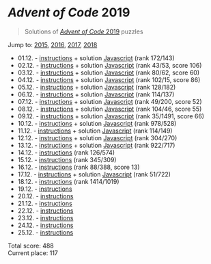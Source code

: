 # *Advent of Code* 2019
> Solutions of [*Advent of Code* 2019](http://adventofcode.com/2019/) puzzles

Jump to: [2015](../2015), [2016](../2016), [2017](../2017), [2018](../2018)

* 01.12. - [instructions](http://adventofcode.com/2019/day/1) + solution [Javascript](./01.js) (rank 172/143)
* 02.12. - [instructions](http://adventofcode.com/2019/day/2) + solution [Javascript](./02.js) (rank 43/53, score 106)
* 03.12. - [instructions](http://adventofcode.com/2019/day/3) + solution [Javascript](./03.js) (rank 80/62, score 60)
* 04.12. - [instructions](http://adventofcode.com/2019/day/4) + solution [Javascript](./04.js) (rank 102/15, score 86)
* 05.12. - [instructions](http://adventofcode.com/2019/day/5) + solution [Javascript](./05.js) (rank 128/182)
* 06.12. - [instructions](http://adventofcode.com/2019/day/6) + solution [Javascript](./06.js) (rank 114/137)
* 07.12. - [instructions](http://adventofcode.com/2019/day/7) + solution [Javascript](./07.js) (rank 49/200, score 52)
* 08.12. - [instructions](http://adventofcode.com/2019/day/8) + solution [Javascript](./08.js) (rank 104/46, score 55)
* 09.12. - [instructions](http://adventofcode.com/2019/day/9) + solution [Javascript](./09.js) (rank 35/1491, score 66)
* 10.12. - [instructions](http://adventofcode.com/2019/day/10) + solution [Javascript](./10.js) (rank 978/528)
* 11.12. - [instructions](http://adventofcode.com/2019/day/11) + solution [Javascript](./11.js) (rank 114/149)
* 12.12. - [instructions](http://adventofcode.com/2019/day/12) + solution [Javascript](./12.js) (rank 304/270)
* 13.12. - [instructions](http://adventofcode.com/2019/day/13) + solution [Javascript](./13.js) (rank 922/717)
* 14.12. - [instructions](http://adventofcode.com/2019/day/14) (rank 126/574)
* 15.12. - [instructions](http://adventofcode.com/2019/day/15) (rank 345/309)
* 16.12. - [instructions](http://adventofcode.com/2019/day/16) (rank 88/388, score 13)
* 17.12. - [instructions](http://adventofcode.com/2019/day/17) + solution [Javascript](./17.js) (rank 51/722)
* 18.12. - [instructions](http://adventofcode.com/2019/day/18) (rank 1414/1019)
* 19.12. - [instructions](http://adventofcode.com/2019/day/19)
* 20.12. - [instructions](http://adventofcode.com/2019/day/20)
* 21.12. - [instructions](http://adventofcode.com/2019/day/21)
* 22.12. - [instructions](http://adventofcode.com/2019/day/22)
* 23.12. - [instructions](http://adventofcode.com/2019/day/23)
* 24.12. - [instructions](http://adventofcode.com/2019/day/24)
* 25.12. - [instructions](http://adventofcode.com/2019/day/25)

Total score: 488  
Current place: 117
